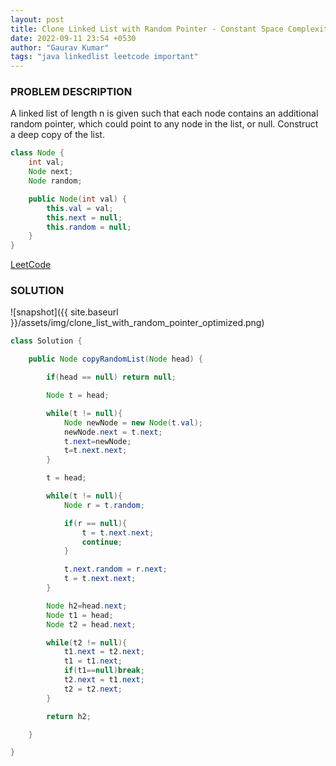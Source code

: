 ```yaml
---
layout: post
title: Clone Linked List with Random Pointer - Constant Space Complexity
date: 2022-09-11 23:54 +0530
author: "Gaurav Kumar"
tags: "java linkedlist leetcode important"
---
```


### PROBLEM DESCRIPTION

A linked list of length n is given such that each node contains an additional random pointer, which could point to any node in the list, or null. Construct a deep copy of the list.

```java
class Node {
    int val;
    Node next;
    Node random;

    public Node(int val) {
        this.val = val;
        this.next = null;
        this.random = null;
    }
}
```

[LeetCode](https://leetcode.com/problems/copy-list-with-random-pointer/)

### SOLUTION

![snapshot]({{ site.baseurl }}/assets/img/clone_list_with_random_pointer_optimized.png)

```java
class Solution {

    public Node copyRandomList(Node head) {

        if(head == null) return null;

        Node t = head;

        while(t != null){
            Node newNode = new Node(t.val);
            newNode.next = t.next;
            t.next=newNode;
            t=t.next.next;
        }

        t = head;

        while(t != null){
            Node r = t.random;

            if(r == null){
                t = t.next.next;
                continue;
            }

            t.next.random = r.next;
            t = t.next.next;
        }

        Node h2=head.next;
        Node t1 = head;
        Node t2 = head.next;

        while(t2 != null){
            t1.next = t2.next;
            t1 = t1.next;
            if(t1==null)break;
            t2.next = t1.next;
            t2 = t2.next;
        }

        return h2;

    }

}
```
